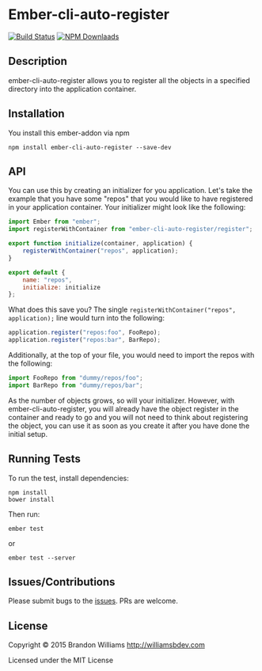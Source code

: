 # Ember-cli-auto-register

[![Build Status][]](https://travis-ci.org/williamsbdev/ember-cli-auto-register)
[![NPM Downlaads][]](https://www.npmjs.org/package/ember-cli-auto-register)

## Description

ember-cli-auto-register allows you to register all the
objects in a specified directory into the application
container.

## Installation

You install this ember-addon via npm

    npm install ember-cli-auto-register --save-dev

## API

You can use this by creating an initializer for you application. Let's take
the example that you have some "repos" that you would like to have
registered in your application container. Your initializer might look like
the following:

```javascript
import Ember from "ember";
import registerWithContainer from "ember-cli-auto-register/register";

export function initialize(container, application) {
    registerWithContainer("repos", application);
}

export default {
    name: "repos",
    initialize: initialize
};
```

What does this save you? The single `registerWithContainer("repos",
application);` line would turn into the following:

```javascript
application.register("repos:foo", FooRepo);
application.register("repos:bar", BarRepo);
```

Additionally, at the top of your file, you would need to import the repos
with the following:

```javascript
import FooRepo from "dummy/repos/foo";
import BarRepo from "dummy/repos/bar";
```

As the number of objects grows, so will your initializer. However, with
ember-cli-auto-register, you will already have the object register in the
container and ready to go and you will not need to think about registering
the object, you can use it as soon as you create it after you have done the
initial setup.

## Running Tests

To run the test, install dependencies:

    npm install
    bower install

Then run:

    ember test

or

    ember test --server

## Issues/Contributions

Please submit bugs to the [issues](https://github.com/williamsbdev/ember-cli-auto-register/issues).
PRs are welcome.

## License

Copyright © 2015 Brandon Williams http://williamsbdev.com

Licensed under the MIT License

[Build Status]: https://travis-ci.org/williamsbdev/ember-cli-auto-register.svg?branch=master
[NPM Downlaads]: https://img.shields.io/npm/dm/ember-cli-auto-register.svg
